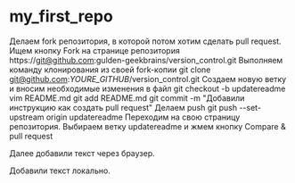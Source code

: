 ﻿# my_first_repo
Делаем fork репозитория, в которой потом хотим сделать pull request. Ищем кнопку Fork на странице репозитория https://git@github.com:gulden-geekbrains/version_control.git
Выполняем команду клонирования из своей fork-копии
git clone git@github.com:*YOURE_GITHUB*/version_control.git
Создаем новую ветку и вносим необходимые изменения в файл
git checkout -b updatereadme
vim README.md
git add README.md
git commit -m "Добавили инструкцию как создать pull request"
Делаем push
git push --set-upstream origin updatereadme
Переходим на свою страницу репозитория. Выбираем ветку updatereadme и жмем кнопку Compare & pull request

Далее добавили текст через браузер.

Добавили текст локально.
